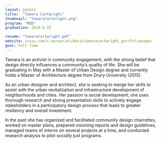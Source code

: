```yaml
---
layout: people
title:  "Tamara Cartwright"
thumbnail: "tamaraCartwright.png"
program: "MUD"
graduation: 2018-5-15

resume: "tamaraCartwright.pdf"
website: issuu.com/t.maraariel/docs/tamaracartwright_portfoliopages
goal: Full Time
---
```


Tamara is an activist in community engagement, with the strong belief that design directly influences a community’s quality of life. She will be graduating in May with a Master of Urban Design degree and currently holds a Master of Architecture degree from Drury University (2015).

As an urban designer and architect, she is seeking to merge her skills to assist with the urban revitalization and infrastructure development of neighborhoods and cities. Her passion is social development; she uses thorough research and strong presentation skills to actively engage stakeholders in a participatory design process that leads to greater resiliency and overall investment.

In the past she has organized and facilitated community design charrettes, worked on master plans, prepared visioning reports and design guidelines, managed teams of interns on several projects at a time, and conducted research analysis to pilot socially just programs.
